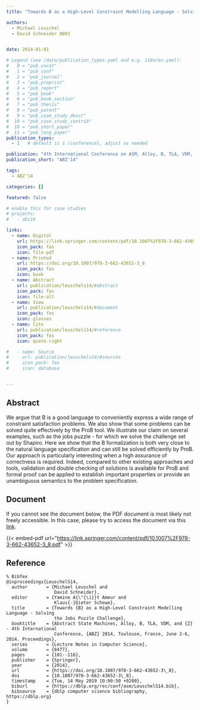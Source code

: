 ```yaml
---
title: "Towards B as a High-Level Constraint Modelling Language - Solving the Jobs Puzzle Challenge"

authors:
  - Michael Leuschel
  - David Schneider 0001


date: 2014-01-01

# Legend (see /data/publication_types.yaml and e.g. i18n/en.yaml): 
#   0 = "pub_uncat"
#   1 = "pub_conf"
#   2 = "pub_journal"
#   3 = "pub_preprint"
#   4 = "pub_report"
#   5 = "pub_book"
#   6 = "pub_book_section"
#   7 = "pub_thesis"
#   8 = "pub_patent"
#   9 = "pub_case_study_descr"
#  10 = "pub_case_study_contrib"
#  10 = "pub_short_paper"
#  11 = "pub_long_paper"
publication_types:
  - 1   # default is 1 (conference), adjust as needed

publication: "4th International Conference on ASM, Alloy, B, TLA, VDM, and Z (ABZ'14)"
publication_short: "ABZ'14"

tags:
  - ABZ'14

categories: []

featured: false

# enable this for case studies
# projects:
#   - abz14

links:
  - name: Digital
    url: https://link.springer.com/content/pdf/10.1007%2F978-3-662-43652-3_8.pdf
    icon_pack: fas
    icon: file-pdf
  - name: Printed
    url: https://doi.org/10.1007/978-3-662-43652-3_8
    icon_pack: fas
    icon: book
  - name: Abstract
    url: publication/leuschels14/#abstract
    icon_pack: fas
    icon: file-alt
  - name: View
    url: publication/leuschels14/#document
    icon_pack: fas
    icon: glasses
  - name: Cite
    url: publication/leuschels14/#reference
    icon_pack: fas
    icon: quote-right

#   - name: Source
#     url: publication/leuschels14/#sources
#     icon_pack: fas
#     icon: database


---
```


## Abstract

We argue that B is a good language to conveniently express a wide range of constraint satisfaction problems. We also show that some problems can be solved quite effectively by the ProB tool. We illustrate our claim on several examples, such as the jobs puzzle - for which we solve the challenge set out by Shapiro. Here we show that the B formalization is both very close to the natural language specification and can still be solved efficiently by ProB. Our approach is particularly interesting when a high assurance of correctness is required. Indeed, compared to other existing approaches and tools, validation and double checking of solutions is available for ProB and formal proof can be applied to establish important properties or provide an unambiguous semantics to the problem specification.

## Document

If you cannot see the document below, the PDF document is most likely not freely accessible. In this case, please try to access the document via this <a href="https://link.springer.com/content/pdf/10.1007%2F978-3-662-43652-3_8.pdf">link</a>.

{{< embed-pdf url="https://link.springer.com/content/pdf/10.1007%2F978-3-662-43652-3_8.pdf" >}}

## Reference

```
% BibTex
@inproceedings{LeuschelS14,
  author       = {Michael Leuschel and
                  David Schneider},
  editor       = {Yamine A{\"{\i}}t Ameur and
                  Klaus{-}Dieter Schewe},
  title        = {Towards {B} as a High-Level Constraint Modelling Language - Solving
                  the Jobs Puzzle Challenge},
  booktitle    = {Abstract State Machines, Alloy, B, TLA, VDM, and {Z} - 4th International
                  Conference, {ABZ} 2014, Toulouse, France, June 2-6, 2014. Proceedings},
  series       = {Lecture Notes in Computer Science},
  volume       = {8477},
  pages        = {101--116},
  publisher    = {Springer},
  year         = {2014},
  url          = {https://doi.org/10.1007/978-3-662-43652-3\_8},
  doi          = {10.1007/978-3-662-43652-3\_8},
  timestamp    = {Tue, 14 May 2019 10:00:50 +0200},
  biburl       = {https://dblp.org/rec/conf/asm/LeuschelS14.bib},
  bibsource    = {dblp computer science bibliography, https://dblp.org}
}


```

<!-- # add information for case study papers (if available)
## Sources

- **Used formal method:**
  [ASM](/method/asm)
- **Resources and tools:**
  Asmeta

For more information, please contact the <a href ="mailto:silvia.bonfanti@unibg.it;arcaini@nii.ac.jp;angelo.gargantini@unibg.it;scandurra@unibg.it;elvinia.riccobene@unimi.it">authors</a>-->

